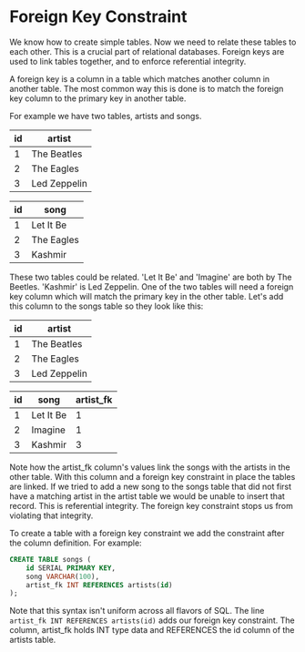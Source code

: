 # Foreign Key Constraint
We know how to create simple tables. 
Now we need to relate these tables to each other. This is a crucial part
of relational databases. Foreign keys are used to link tables together, and
to enforce referential integrity.

A foreign key is a column in a table which matches another column in another table.
The most common way this is done is to match the foreign key column to the primary 
key in another table.

For example we have two tables, artists and songs.  

| id | artist |
| ---- | -------- |
| 1 | The Beatles |
| 2 | The Eagles |
| 3 | Led Zeppelin |

| id | song |
| ---- | ------- |
| 1 | Let It Be |
| 2 | The Eagles |
| 3 | Kashmir |

These two tables could be related. 'Let It Be' and 'Imagine' are both by The Beetles.
'Kashmir' is Led Zeppelin. One of the two tables will need a foreign key column which
will match the primary key in the other table. Let's add this column to the songs table 
so they look like this:

| id | artist |
| ---- | -------- |
| 1 | The Beatles |
| 2 | The Eagles |
| 3 | Led Zeppelin |

| id | song | artist_fk |
| ---- | ------- | ---- |
| 1 | Let It Be | 1 |
| 2 | Imagine | 1 |
| 3 | Kashmir | 3 |

Note how the artist_fk column's values link the songs with the artists in the other table.
With this column and a foreign key constraint in place the tables are linked. If we tried
to add a new song to the songs table that did not first have a matching artist in the 
artist table we would be unable to insert that record. This is referential integrity. The 
foreign key constraint stops us from violating that integrity.

To create a table with a foreign key constraint we add the constraint after the column
definition. For example:
```SQL
CREATE TABLE songs (
    id SERIAL PRIMARY KEY,
    song VARCHAR(100),
    artist_fk INT REFERENCES artists(id)
);
```
Note that this syntax isn't uniform across all flavors of SQL. The line
`artist_fk INT REFERENCES artists(id)` adds our foreign key constraint. The column,
artist_fk holds INT type data and REFERENCES the id column of the artists table.

